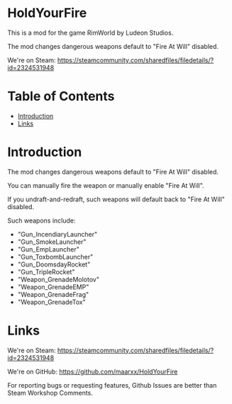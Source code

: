 # HoldYourFire

This is a mod for the game RimWorld by Ludeon Studios.

The mod changes dangerous weapons default to "Fire At Will" disabled.

We're on Steam: https://steamcommunity.com/sharedfiles/filedetails/?id=2324531948

# Table of Contents

* [Introduction](#introduction)
* [Links](#links)

# Introduction

The mod changes dangerous weapons default to "Fire At Will" disabled.

You can manually fire the weapon or manually enable "Fire At Will".

If you undraft-and-redraft, such weapons will default back to "Fire At Will" disabled.

Such weapons include:

* "Gun_IncendiaryLauncher"
* "Gun_SmokeLauncher"
* "Gun_EmpLauncher"
* "Gun_ToxbombLauncher"
* "Gun_DoomsdayRocket"
* "Gun_TripleRocket"
* "Weapon_GrenadeMolotov"
* "Weapon_GrenadeEMP"
* "Weapon_GrenadeFrag"
* "Weapon_GrenadeTox"

# Links

We're on Steam: https://steamcommunity.com/sharedfiles/filedetails/?id=2324531948

We're on GitHub: https://github.com/maarxx/HoldYourFire

For reporting bugs or requesting features, Github Issues are better than Steam Workshop Comments.
